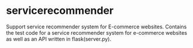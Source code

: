 # servicerecommender
Support service recommender system for E-commerce websites. Contains the test code for a service recommender system for e-commerce websites as well as an API written in flask(server.py).

